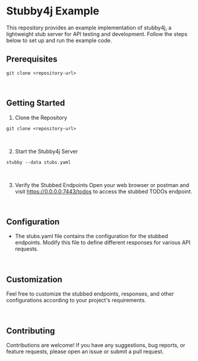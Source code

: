 # Stubby4j Example

This repository provides an example implementation of stubby4j, a lightweight stub server for API testing and development. Follow the steps below to set up and run the example code.

## Prerequisites

```shell
git clone <repository-url>
```

<br/>

## Getting Started

1. Clone the Repository

```shell
git clone <repository-url>
```
<br/>

2. Start the Stubby4j Server
```shell
stubby --data stubs.yaml  
```
<br/>

3. Verify the Stubbed Endpoints
Open your web browser or postman and visit https://0.0.0.0:7443/todos to access the stubbed TODOs endpoint.

<br/>

## Configuration
- The stubs.yaml file contains the configuration for the stubbed endpoints. Modify this file to define different responses for various API requests.

<br/>

## Customization
Feel free to customize the stubbed endpoints, responses, and other configurations according to your project's requirements.

<br/>

## Contributing
Contributions are welcome! If you have any suggestions, bug reports, or feature requests, please open an issue or submit a pull request.
